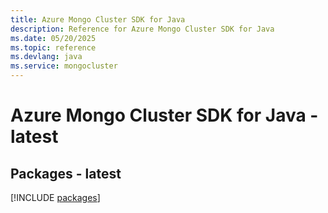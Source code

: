 ```yaml
---
title: Azure Mongo Cluster SDK for Java
description: Reference for Azure Mongo Cluster SDK for Java
ms.date: 05/20/2025
ms.topic: reference
ms.devlang: java
ms.service: mongocluster
---
```

# Azure Mongo Cluster SDK for Java - latest
## Packages - latest
[!INCLUDE [packages](mongo-cluster-index.md)]